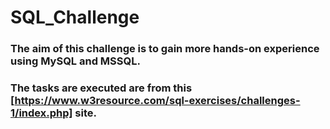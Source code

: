 # SQL_Challenge

### The aim of this challenge is to gain more hands-on experience using MySQL and MSSQL.


### The tasks are executed are from this [https://www.w3resource.com/sql-exercises/challenges-1/index.php] site.
